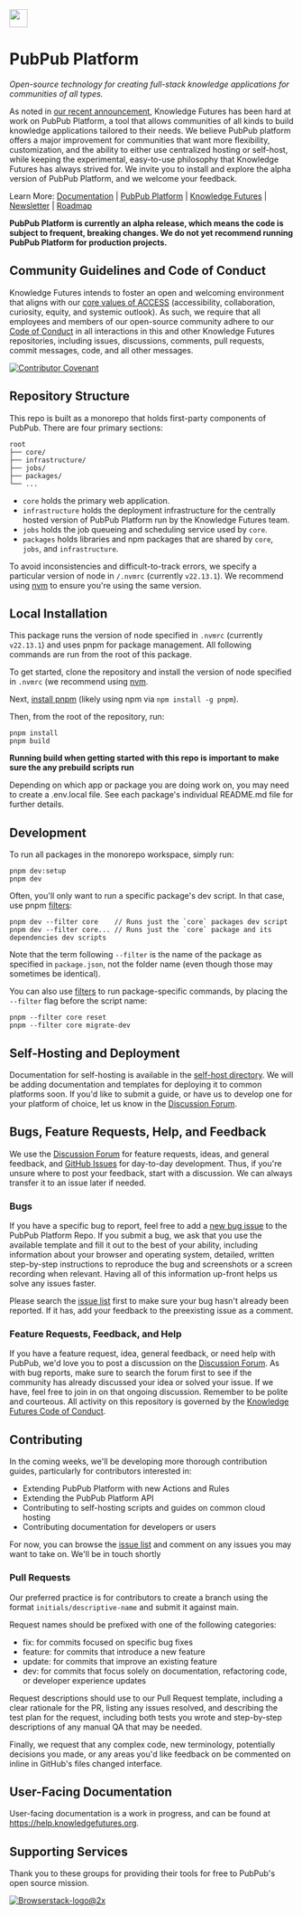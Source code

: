 <img src="./core/app/icon.svg" width="32px">

# PubPub Platform

_Open-source technology for creating full-stack knowledge applications for communities of all types._

As noted in [our recent announcement](https://www.knowledgefutures.org/updates/pubpub-platform/), Knowledge Futures has been hard at work on PubPub Platform, a tool that allows communities of all kinds to build knowledge applications tailored to their needs. We believe PubPub platform offers a major improvement for communities that want more flexibility, customization, and the ability to either use centralized hosting or self-host, while keeping the experimental, easy-to-use philosophy that Knowledge Futures has always strived for. We invite you to install and explore the alpha version of PubPub Platform, and we welcome your feedback.

Learn More:
[Documentation](https://help.knowledgefutures.org) | [PubPub Platform](https://knowledgefutures.org/pubpub) | [Knowledge Futures](https://www.knowledgefutures.org/) | [Newsletter](https://pubpub.us5.list-manage.com/subscribe?u=9b9b78707f3dd62d0d47ec03d&id=be26e45660) | [Roadmap](https://github.com/orgs/pubpub/projects/46/views/1)

**PubPub Platform is currently an alpha release, which means the code is subject to frequent, breaking changes. We do not yet recommend running PubPub Platform for production projects.**

## Community Guidelines and Code of Conduct

Knowledge Futures intends to foster an open and welcoming environment that aligns with our [core values of ACCESS](https://notes.knowledgefutures.org/pub/cqih29xa#our-values-access) (accessibility, collaboration, curiosity, equity, and systemic outlook). As such, we require that all employees and members of our open-source community adhere to our [Code of Conduct](https://github.com/knowledgefutures/general/blob/master/CODE_OF_CONDUCT.md) in all interactions in this and other Knowledge Futures repositories, including issues, discussions, comments, pull requests, commit messages, code, and all other messages.

[![Contributor Covenant](https://img.shields.io/badge/Contributor%20Covenant-v2.0%20adopted-ff69b4.svg)](https://github.com/knowledgefutures/general/blob/master/CODE_OF_CONDUCT.md)

## Repository Structure

This repo is built as a monorepo that holds first-party components of PubPub. There are four primary sections:

```
root
├── core/
├── infrastructure/
├── jobs/
├── packages/
└── ...
```

-   `core` holds the primary web application.
-   `infrastructure` holds the deployment infrastructure for the centrally hosted version of PubPub Platform run by the Knowledge Futures team.
-   `jobs` holds the job queueing and scheduling service used by `core`.
-   `packages` holds libraries and npm packages that are shared by `core`, `jobs`, and `infrastructure`.

To avoid inconsistencies and difficult-to-track errors, we specify a particular version of node in `/.nvmrc` (currently `v22.13.1`). We recommend using [nvm](https://github.com/nvm-sh/nvm) to ensure you're using the same version.

## Local Installation

This package runs the version of node specified in `.nvmrc` (currently `v22.13.1`) and uses pnpm for package management. All following commands are run from the root of this package.

To get started, clone the repository and install the version of node specified in `.nvmrc` (we recommend using [nvm](https://github.com/nvm-sh/nvm).

Next, [install pnpm](https://pnpm.io/installation) (likely using npm via `npm install -g pnpm`).

Then, from the root of the repository, run:

```
pnpm install
pnpm build
```

**Running build when getting started with this repo is important to make sure the any prebuild scripts run**

Depending on which app or package you are doing work on, you may need to create a .env.local file. See each package's individual README.md file for further details.

## Development

To run all packages in the monorepo workspace, simply run:

```
pnpm dev:setup
pnpm dev
```

Often, you'll only want to run a specific package's dev script. In that case, use pnpm [filters](https://pnpm.io/filtering):

```
pnpm dev --filter core    // Runs just the `core` packages dev script
pnpm dev --filter core... // Runs just the `core` package and its dependencies dev scripts
```

Note that the term following `--filter` is the name of the package as specified in `package.json`, not the folder name (even though those may sometimes be identical).

You can also use [filters](https://pnpm.io/filtering) to run package-specific commands, by placing the `--filter` flag before the script name:

```
pnpm --filter core reset
pnpm --filter core migrate-dev
```

## Self-Hosting and Deployment

Documentation for self-hosting is available in the [self-host directory](https://github.com/pubpub/platform/blob/main/self-host/). We will be adding documentation and templates for deploying it to common platforms soon. If you'd like to submit a guide, or have us to develop one for your platform of choice, let us know in the [Discussion Forum](https://github.com/pubpub/platform/discussions).

## Bugs, Feature Requests, Help, and Feedback

We use the [Discussion Forum](https://github.com/pubpub/platform/discussions) for feature requests, ideas, and general feedback, and [GitHub Issues](https://github.com/pubpub/platform/issues/) for day-to-day development. Thus, if you're unsure where to post your feedback, start with a discussion. We can always transfer it to an issue later if needed.

### Bugs

If you have a specific bug to report, feel free to add a [new bug issue](https://github.com/pubpub/platform/issues/new?assignees=&labels=bug&projects=&template=bug-issue.md&title=) to the PubPub Platform Repo. If you submit a bug, we ask that you use the available template and fill it out to the best of your ability, including information about your browser and operating system, detailed, written step-by-step instructions to reproduce the bug and screenshots or a screen recording when relevant. Having all of this information up-front helps us solve any issues faster.

Please search the [issue list](https://github.com/pubpub/platform/issues) first to make sure your bug hasn't already been reported. If it has, add your feedback to the preexisting issue as a comment.

### Feature Requests, Feedback, and Help

If you have a feature request, idea, general feedback, or need help with PubPub, we'd love you to post a discussion on the [Discussion Forum](https://github.com/pubpub/platform/discussions). As with bug reports, make sure to search the forum first to see if the community has already discussed your idea or solved your issue. If we have, feel free to join in on that ongoing discussion. Remember to be polite and courteous. All activity on this repository is governed by the [Knowledge Futures Code of Conduct](https://github.com/knowledgefutures/general/blob/master/CODE_OF_CONDUCT.md).

## Contributing

In the coming weeks, we'll be developing more thorough contribution guides, particularly for contributors interested in:

-   Extending PubPub Platform with new Actions and Rules
-   Extending the PubPub Platform API
-   Contributing to self-hosting scripts and guides on common cloud hosting
-   Contributing documentation for developers or users

For now, you can browse the [issue list](https://github.com/pubpub/platform/issues) and comment on any issues you may want
to take on. We'll be in touch shortly

### Pull Requests

Our preferred practice is for contributors to create a branch using the format `initials/descriptive-name` and submit it against main.

Request names should be prefixed with one of the following categories:

-   fix: for commits focused on specific bug fixes
-   feature: for commits that introduce a new feature
-   update: for commits that improve an existing feature
-   dev: for commits that focus solely on documentation, refactoring code, or developer experience updates

Request descriptions should use to our Pull Request template, including a clear rationale for the PR, listing any issues resolved, and describing the test plan for the request, including both tests you wrote and step-by-step descriptions of any manual QA that may be needed.

Finally, we request that any complex code, new terminology, potentially decisions you made, or any areas you'd like feedback on be commented on inline in GitHub's files changed interface.

## User-Facing Documentation

User-facing documentation is a work in progress, and can be found at https://help.knowledgefutures.org.

## Supporting Services

Thank you to these groups for providing their tools for free to PubPub's open source mission.

[![Browserstack-logo@2x](https://user-images.githubusercontent.com/1000455/64237395-318a4c80-cef4-11e9-8b78-98ed3ec58ce3.png)](https://www.browserstack.com/)
